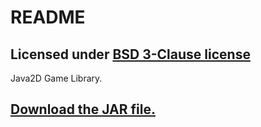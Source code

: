 # README #

## Licensed under [BSD 3-Clause license](http://opensource.org/licenses/BSD-3-Clause) ##

Java2D Game Library.

## [Download the JAR file.](https://bitbucket.org/ra4king/gameutils/src/default/out/artifacts/GameUtils.jar/GameUtils.jar) ##